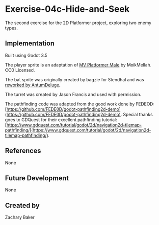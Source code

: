 
# Exercise-04c-Hide-and-Seek

The second exercise for the 2D Platformer project, exploring two enemy types.

## Implementation

Built using Godot 3.5

The player sprite is an adaptation of [MV Platformer Male](https://opengameart.org/content/mv-platformer-male-32x64) by MoikMellah. CC0 Licensed.

The bat sprite was originally created by bagzie for Stendhal and was [reworked by AntumDeluge](https://opengameart.org/content/bat-rework). 

The turret was created by Jason Francis and used with permission.

The pathfinding code was adapted from the good work done by FEDEOD: [https://github.com/FEDE0D/godot-pathfinding2d-demo](https://github.com/FEDE0D/godot-pathfinding2d-demo). Special thanks goes to GDQuest for their excellent pathfinding tutorial: [https://www.gdquest.com/tutorial/godot/2d/navigation2d-tilemap-pathfinding/](https://www.gdquest.com/tutorial/godot/2d/navigation2d-tilemap-pathfinding/).

## References

None

## Future Development

None

## Created by 

Zachary Baker
